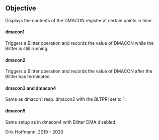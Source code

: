 ## Objective

Displays the contents of the DMACON register at certain points in time.

#### dmacon1

Triggers a Blitter operation and records the value of DMACON while the Blitter is still running.

#### dmacon2

Triggers a Blitter operation and records the value of DMACON after the Blitter has terminated.

#### dmacon3 and dmacon4

Same as dmacon1 resp. dmacon2 with the BLTPRI set to 1.

#### dmacon5

Same setup as in dmacon4 with Blitter DMA disabled.

Dirk Hoffmann, 2019 - 2020
